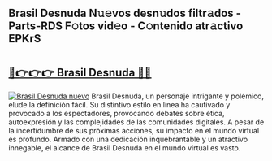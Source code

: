 ## Brasil Desnuda N𝚞𝚎vos desn𝚞dos filtr𝚊dos - Parts-RDS F𝚘tos vid𝚎o - C𝚘ntenido atr𝚊ctivo EPKrS

# <h2><a href="http://mbb0u2h.tromn.icu/?c=Brasil+Desnuda">🔗👉👉👉 Brasil Desnuda 🔗🔗</a></h2>

[![Brasil Desnuda nuevo](https://i.imgur.com/pEAQMta.gif)](http://mbb0u2h.tromn.icu/?c=Brasil+Desnuda)
Brasil Desnuda, un personaje intrigante y polémico, elude la definición fácil. Su distintivo estilo en línea ha cautivado y provocado a los espectadores, provocando debates sobre ética, autoexpresión y las complejidades de las comunidades digitales. A pesar de la incertidumbre de sus próximas acciones, su impacto en el mundo virtual es profundo. Armado con una dedicación inquebrantable y un atractivo innegable, el alcance de Brasil Desnuda en el mundo virtual es vasto.
